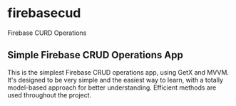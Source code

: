 # firebasecud

Firebase CURD Operations
## Simple Firebase CRUD Operations App

This is the simplest Firebase CRUD operations app, using GetX and MVVM. It's designed to be very simple and the easiest way to learn, with a totally model-based approach for better understanding. Efficient methods are used throughout the project.

